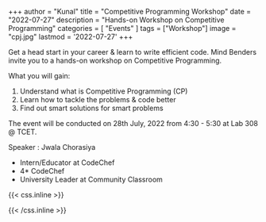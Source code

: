 +++
author = "Kunal"
title = "Competitive Programming Workshop"
date = "2022-07-27"
description = "Hands-on Workshop on Competitive Programming"
categories = [
    "Events"
]
tags = ["Workshop"]
image = "cpj.jpg"
lastmod = '2022-07-27'
+++

Get a head start in your career & learn to write efficient code. Mind Benders invite you to a hands-on workshop on Competitive Programming. 

What you will gain:
1. Understand what is Competitive Programming (CP)
2. Learn how to tackle the problems & code better
3. Find out smart solutions for smart problems

The event will be conducted on 28th July, 2022 from 4:30 - 5:30 at Lab 308 @ TCET.

Speaker : Jwala  Chorasiya
- Intern/Educator at CodeChef
- 4* CodeChef
- University Leader at Community Classroom 


{{< css.inline >}}
<style>
.emojify {
	font-family: Apple Color Emoji, Segoe UI Emoji, NotoColorEmoji, Segoe UI Symbol, Android Emoji, EmojiSymbols;
	font-size: 2rem;
	vertical-align: middle;
}
@media screen and (max-width:650px) {
  .nowrap {
    display: block;
    margin: 25px 0;
  }
}
</style>
{{< /css.inline >}}
